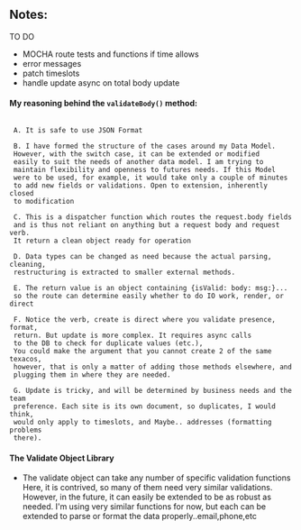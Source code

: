 ## Notes:

TO DO
- MOCHA route tests and functions if time allows
- error messages
- patch timeslots
- handle update async on total body update 




#### My reasoning behind the `validateBody()` method:
```

 A. It is safe to use JSON Format

 B. I have formed the structure of the cases around my Data Model.
 However, with the switch case, it can be extended or modified
 easily to suit the needs of another data model. I am trying to
 maintain flexibility and openness to futures needs. If this Model
 were to be used, for example, it would take only a couple of minutes
 to add new fields or validations. Open to extension, inherently closed
 to modification

 C. This is a dispatcher function which routes the request.body fields
 and is thus not reliant on anything but a request body and request verb.
 It return a clean object ready for operation

 D. Data types can be changed as need because the actual parsing, cleaning,
 restructuring is extracted to smaller external methods.

 E. The return value is an object containing {isValid: body: msg:}...
 so the route can determine easily whether to do IO work, render, or direct

 F. Notice the verb, create is direct where you validate presence, format,
 return. But update is more complex. It requires async calls
 to the DB to check for duplicate values (etc.),
 You could make the argument that you cannot create 2 of the same texacos,
 however, that is only a matter of adding those methods elsewhere, and
 plugging them in where they are needed.

 G. Update is tricky, and will be determined by business needs and the team
 preference. Each site is its own document, so duplicates, I would think,
 would only apply to timeslots, and Maybe.. addresses (formatting problems
 there).

```

#### The Validate Object Library

* The validate object can take any number of specific validation functions
 Here, it is contrived, so many of them need very similar validations.
However, in the future, it can easily be extended to be as robust as needed.
 I'm using very similar functions for now, but each can be extended to
parse or format the data properly..email,phone,etc
